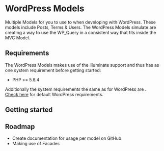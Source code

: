 # WordPress Models
Multiple Models for you to use to when developing with WordPress. These models include Posts, Terms & Users.
The WordPress Models simulate are creating a way to use the WP_Query in a consistent way that fits inside the MVC Model.

## Requirements

The WordPress Models makes use of the Illuminate support and thus has as one system requirement before getting started:

- PHP >= 5.6.4

Additionally the system requirements the same as for WordPress are . [Check here](https://wordpress.org/about/requirements/) for default WordPress requirements.

## Getting started


## Roadmap
- Create documentation for usage per model on GitHub
- Making use of Facades